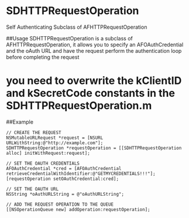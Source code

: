 SDHTTPRequestOperation
======================

Self Authenticating Subclass of AFHTTPRequestOperation

##Usage
SDHTTPRequestOperation is a subclass of AFHTTPRequestOperation, it allows you to specify an AFOAuthCredential and the oAuth URL and have the request perform the authentication loop before completing the request

# you need to overwrite the kClientID and kSecretCode constants in the SDHTTPRequestOperation.m

##Example
    
    // CREATE THE REQUEST
    NSMutableURLRequest *request = [NSURL URLWithString:@"http://example.com"];
    SDHTTPRequestOperation *requestOperation = [[SDHTTPRequestOperation alloc] initWithRequest:request];

    // SET THE OAUTH CREDENTIALS
    AFOAuthCredential *cred = [AFOAuthCredential retrieveCredentialWithIdentifier:@"GETMYCREDENTIALS!!!"];
    [requestOperation setOAuthCredential:cred];
    
    // SET THE OAUTH URL
    NSString *oAuthURLString = @"oAuthURLString";
    
    // ADD THE REQUEST OPERATION TO THE QUEUE
    [[NSOperationQueue new] addOperation:requestOperation];
```
